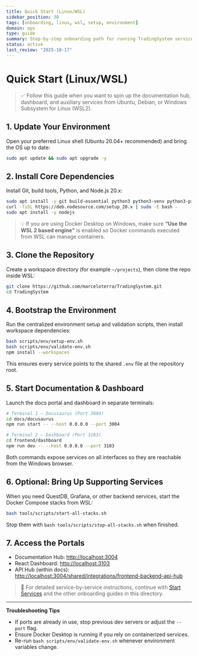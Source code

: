 ```yaml
---
title: Quick Start (Linux/WSL)
sidebar_position: 30
tags: [onboarding, linux, wsl, setup, environment]
domain: ops
type: guide
summary: Step-by-step onboarding path for running TradingSystem services from Linux or WSL2.
status: active
last_review: "2025-10-17"
---
```


# Quick Start (Linux/WSL)

> ✅ Follow this guide when you want to spin up the documentation hub, dashboard, and auxiliary services from Ubuntu, Debian, or Windows Subsystem for Linux (WSL2).

## 1. Update Your Environment

Open your preferred Linux shell (Ubuntu 20.04+ recommended) and bring the OS up to date:

```bash
sudo apt update && sudo apt upgrade -y
```

## 2. Install Core Dependencies

Install Git, build tools, Python, and Node.js 20.x:

```bash
sudo apt install -y git build-essential python3 python3-venv python3-pip
curl -fsSL https://deb.nodesource.com/setup_20.x | sudo -E bash -
sudo apt install -y nodejs
```

> 💡 If you are using Docker Desktop on Windows, make sure **“Use the WSL 2 based engine”** is enabled so Docker commands executed from WSL can manage containers.

## 3. Clone the Repository

Create a workspace directory (for example `~/projects`), then clone the repo inside WSL:

```bash
git clone https://github.com/marceloterra/TradingSystem.git
cd TradingSystem
```

## 4. Bootstrap the Environment

Run the centralized environment setup and validation scripts, then install workspace dependencies:

```bash
bash scripts/env/setup-env.sh
bash scripts/env/validate-env.sh
npm install --workspaces
```

This ensures every service points to the shared `.env` file at the repository root.

## 5. Start Documentation & Dashboard

Launch the docs portal and dashboard in separate terminals:

```bash
# Terminal 1 – Docusaurus (Port 3004)
cd docs/docusaurus
npm run start -- --host 0.0.0.0 --port 3004
```

```bash
# Terminal 2 – Dashboard (Port 3103)
cd frontend/dashboard
npm run dev -- --host 0.0.0.0 --port 3103
```

Both commands expose services on all interfaces so they are reachable from the Windows browser.

## 6. Optional: Bring Up Supporting Services

When you need QuestDB, Grafana, or other backend services, start the Docker Compose stacks from WSL:

```bash
bash tools/scripts/start-all-stacks.sh
```

Stop them with `bash tools/scripts/stop-all-stacks.sh` when finished.

## 7. Access the Portals

- Documentation Hub: [http://localhost:3004](http://localhost:3004)
- React Dashboard: [http://localhost:3103](http://localhost:3103)
- API Hub (within docs): [http://localhost:3004/shared/integrations/frontend-backend-api-hub](http://localhost:3004/shared/integrations/frontend-backend-api-hub)

> 🔄 For detailed service-by-service instructions, continue with [Start Services](./START-SERVICES.md) and the other onboarding guides in this directory.

---

**Troubleshooting Tips**

- If ports are already in use, stop previous dev servers or adjust the `--port` flag.
- Ensure Docker Desktop is running if you rely on containerized services.
- Re-run `bash scripts/env/validate-env.sh` whenever environment variables change.

